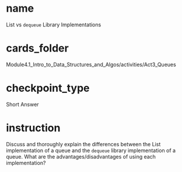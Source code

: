 # name

List vs `dequeue` Library Implementations

# cards_folder

Module4.1_Intro_to_Data_Structures_and_Algos/activities/Act3_Queues

# checkpoint_type

Short Answer

# instruction

Discuss and thoroughly explain the differences between the List implementation of a queue and the `dequeue` library implementation of a queue. What are the advantages/disadvantages of using each implementation?